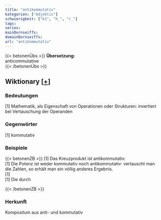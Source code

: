 ```yaml
---
title: "antikommutativ"
kategorien: ["Adjektiv"]
schwierigkeit: ["k1", "h_", "r_"]
tags:
series:
mainDornseiffs:
domainDornseiffs:
url: "antikommutativ"
---
```


{{< betonenÜbs >}}
**Übersetzung:**  
anticommutative  
{{< /betonenÜbs >}}

## Wiktionary [[+](https://de.wiktionary.org/wiki/antikommutativ)]

### Bedeutungen
[1] Mathematik, als Eigenschaft von Operationen oder Strukturen: invertiert bei Vertauschung der Operanden  

### Gegenwörter
[1] kommutativ  

### Beispiele
{{< betonenZB >}}
[1] Das Kreuzprodukt ist antikommutativ:   
[1] Die Potenz ist weder kommutativ noch antikommutativ: vertauscht man die Zahlen, so erhält man ein völlig anderes Ergebnis.  
[1]   
[1] Die durch   

{{< /betonenZB >}}
### Herkunft
Kompositum aus anti- und kommutativ  


